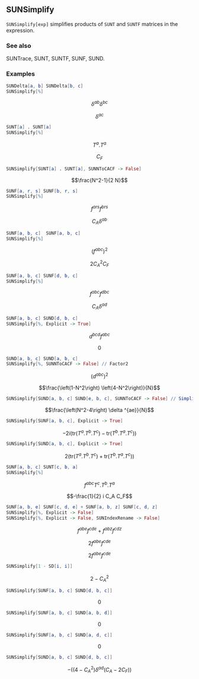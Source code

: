 ##  SUNSimplify 

`SUNSimplify[exp]` simplifies products of `SUNT` and `SUNTF` matrices in the expression.

###  See also 

SUNTrace, SUNT, SUNTF, SUNF, SUND.

###  Examples 

```mathematica
SUNDelta[a, b] SUNDelta[b, c]
SUNSimplify[%]
```

$$\delta ^{ab} \delta ^{bc}$$

$$\delta ^{ac}$$

```mathematica
SUNT[a] . SUNT[a]
SUNSimplify[%]
```

$$T^a.T^a$$

$$C_F$$

```mathematica
SUNSimplify[SUNT[a] . SUNT[a], SUNNToCACF -> False]
```

$$\frac{N^2-1}{2 N}$$

```mathematica
SUNF[a, r, s] SUNF[b, r, s]
SUNSimplify[%]
```

$$f^{ars} f^{brs}$$

$$C_A \delta ^{ab}$$

```mathematica
SUNF[a, b, c]  SUNF[a, b, c]
SUNSimplify[%]
```

$$\left(f^{abc}\right)^2$$

$$2 C_A^2 C_F$$

```mathematica
SUNF[a, b, c] SUNF[d, b, c]
SUNSimplify[%]
```

$$f^{abc} f^{dbc}$$

$$C_A \delta ^{ad}$$

```mathematica
SUNF[a, b, c] SUND[d, b, c]
SUNSimplify[%, Explicit -> True]
```

$$d^{bcd} f^{abc}$$

$$0$$

```mathematica
SUND[a, b, c] SUND[a, b, c]
SUNSimplify[%, SUNNToCACF -> False] // Factor2
```

$$\left(d^{abc}\right)^2$$

$$\frac{\left(1-N^2\right) \left(4-N^2\right)}{N}$$

```mathematica
SUNSimplify[SUND[a, b, c] SUND[e, b, c], SUNNToCACF -> False] // Simplify
```

$$\frac{\left(N^2-4\right) \delta ^{ae}}{N}$$

```mathematica
SUNSimplify[SUNF[a, b, c], Explicit -> True]
```

$$-2 i \left(\text{tr}(T^a.T^b.T^c)-\text{tr}(T^b.T^a.T^c)\right)$$

```mathematica
SUNSimplify[SUND[a, b, c], Explicit -> True]
```

$$2 \left(\text{tr}(T^a.T^b.T^c)+\text{tr}(T^b.T^a.T^c)\right)$$

```mathematica
SUNF[a, b, c] SUNT[c, b, a]
SUNSimplify[%]
```

$$f^{abc} T^c.T^b.T^a$$

$$-\frac{1}{2} i C_A C_F$$

```mathematica
SUNF[a, b, e] SUNF[c, d, e] + SUNF[a, b, z] SUNF[c, d, z]
SUNSimplify[%, Explicit -> False]
SUNSimplify[%, Explicit -> False, SUNIndexRename -> False]
```

$$f^{abe} f^{cde}+f^{abz} f^{cdz}$$

$$2 f^{abe} f^{cde}$$

$$2 f^{abe} f^{cde}$$

```mathematica
SUNSimplify[1 - SD[i, i]]
```

$$2-C_A^2$$

```mathematica
SUNSimplify[SUNF[a, b, c] SUND[d, b, c]]
```

$$0$$

```mathematica
SUNSimplify[SUNF[a, b, c] SUND[a, b, d]]
```

$$0$$

```mathematica
SUNSimplify[SUNF[a, b, c] SUND[a, d, c]]
```

$$0$$

```mathematica
SUNSimplify[SUND[a, b, c] SUND[d, b, c]]
```

$$-\left(\left(4-C_A^2\right) \delta ^{ad} \left(C_A-2 C_F\right)\right)$$